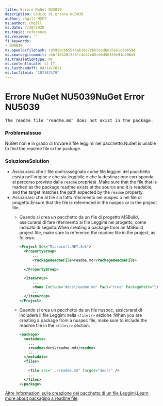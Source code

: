 ```yaml
---
title: Errore NuGet NU5039
description: Codice di errore NU5039
author: chgill-MSFT
ms.author: chgill
ms.date: 7/28/2020
ms.topic: reference
ms.reviewer: ''
f1_keywords:
- NU5039
ms.openlocfilehash: c85958cb65546ab3de7cb65dad66e5e61c966594
ms.sourcegitcommit: c8bf16420f235fc3e42c08cd0d56359e91d490e5
ms.translationtype: MT
ms.contentlocale: it-IT
ms.lasthandoff: 04/14/2021
ms.locfileid: "107387579"
---
```

# <a name="nuget-error-nu5039"></a><span data-ttu-id="8d934-103">Errore NuGet NU5039</span><span class="sxs-lookup"><span data-stu-id="8d934-103">NuGet Error NU5039</span></span>

<pre>The readme file 'readme.md' does not exist in the package.</pre>


### <a name="issue"></a><span data-ttu-id="8d934-104">Problema</span><span class="sxs-lookup"><span data-stu-id="8d934-104">Issue</span></span>

<span data-ttu-id="8d934-105">NuGet non è in grado di trovare il file leggimi nel pacchetto.</span><span class="sxs-lookup"><span data-stu-id="8d934-105">NuGet is unable to find the readme file in the package.</span></span>


### <a name="solution"></a><span data-ttu-id="8d934-106">Soluzione</span><span class="sxs-lookup"><span data-stu-id="8d934-106">Solution</span></span>

- <span data-ttu-id="8d934-107">Assicurarsi che il file contrassegnato come file leggimi del pacchetto esista nell'origine e che sia leggibile e che la destinazione corrisponda al percorso previsto dalla `readme` proprietà .</span><span class="sxs-lookup"><span data-stu-id="8d934-107">Make sure that the file that is marked as the package readme exists at the source and it is readable, and the target matches the path expected by the `readme` property.</span></span>
- <span data-ttu-id="8d934-108">Assicurarsi che al file sia fatto riferimento nel nuspec o nel file di progetto.</span><span class="sxs-lookup"><span data-stu-id="8d934-108">Ensure that the file is referenced in the nuspec or in the project file.</span></span>
  * <span data-ttu-id="8d934-109">Quando si crea un pacchetto da un file di progetto MSBuild, assicurarsi di fare riferimento al file Leggimi nel progetto, come indicato di seguito:</span><span class="sxs-lookup"><span data-stu-id="8d934-109">When creating a package from an MSBuild project file, make sure to reference the readme file in the project, as follows:</span></span>

    ```xml
    <Project Sdk="Microsoft.NET.Sdk">
      <PropertyGroup>
          ...
          <PackageReadmeFile>readme.md</PackageReadmeFile>
          ...
      </PropertyGroup>

      <ItemGroup>
          ...
          <None Include="docs\readme.md" Pack="true" PackagePath=""/>
          ...
      </ItemGroup>
    </Project>
    ```

  * <span data-ttu-id="8d934-110">Quando si crea un pacchetto da un file nuspec, assicurarsi di includere il file Leggimi nella `<files/>` sezione :</span><span class="sxs-lookup"><span data-stu-id="8d934-110">When you are creating a package from a nuspec file, make sure to include the readme file in the `<files/>` section:</span></span>

    ```xml
    <package>
      <metadata>
        ...
        <readme>docs\readme.md</readme>
        ...
      </metadata>
      <files>
        ...
        <file src="..\readme.md" target="docs\" />
        ...
      </files>
    </package>
    ```

<span data-ttu-id="8d934-111">[Altre informazioni sulla creazione del pacchetto di un file Leggimi](../msbuild-targets.md#packagereadmefile).</span><span class="sxs-lookup"><span data-stu-id="8d934-111">[Learn more about packaging a readme file](../msbuild-targets.md#packagereadmefile).</span></span>
